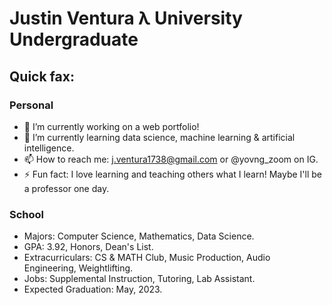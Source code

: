# Justin Ventura λ University Undergraduate

## Quick fax:

### Personal

- 🔭 I’m currently working on a web portfolio!
- 🌱 I’m currently learning data science, machine learning & artificial intelligence.
- 📫 How to reach me: j.ventura1738@gmail.com or @yovng_zoom on IG.
- ⚡ Fun fact: I love learning and teaching others what I learn!  Maybe I'll be a professor one day.

### School

- Majors: Computer Science, Mathematics, Data Science.
- GPA: 3.92, Honors, Dean's List.
- Extracurriculars: CS & MATH Club, Music Production, Audio Engineering, Weightlifting.
- Jobs: Supplemental Instruction, Tutoring, Lab Assistant.
- Expected Graduation: May, 2023.
